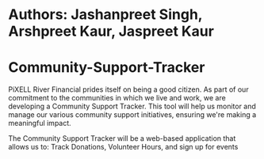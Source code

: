 # Authors: Jashanpreet Singh, Arshpreet Kaur, Jaspreet Kaur
 
# Community-Support-Tracker
PiXELL River Financial prides itself on being a good citizen. As part of our commitment to the communities in which we live and work, we are developing a Community Support Tracker. This tool will help us monitor and manage our various community support initiatives, ensuring we're making a meaningful impact.

The Community Support Tracker will be a web-based application that allows us to: Track Donations, Volunteer Hours, and sign up for events
